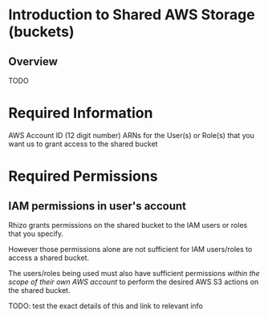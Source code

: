 # Introduction to Shared AWS Storage (buckets)

## Overview

TODO

# Required Information

AWS Account ID (12 digit number)
ARNs for the User(s) or Role(s) that you want us to grant access to the shared bucket

# Required Permissions

## IAM permissions in user's account

Rhizo grants permissions on the shared bucket to the IAM users or roles that you specify. 

However those permissions alone are not sufficient for IAM users/roles to access a shared bucket. 

The users/roles being used must also have sufficient permissions *within the scope of their own AWS account* to perform the desired AWS S3 actions on the shared bucket.

TODO: test the exact details of this and link to relevant info
